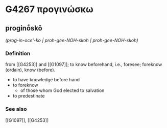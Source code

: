 # G4267 προγινώσκω

## proginṓskō

_(prog-in-oce'-ko | proh-gee-NOH-skoh | proh-gee-NOH-skoh)_

### Definition

from [[G4253]] and [[G1097]]; to know beforehand, i.e., foresee; foreknow (ordain), know (before).

- to have knowledge before hand
- to foreknow
  - of those whom God elected to salvation
- to predestinate

### See also

[[G1097]], [[G4253]]


